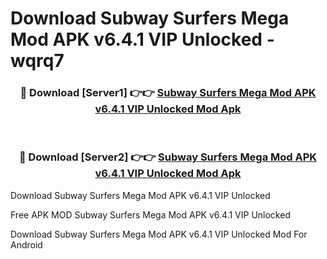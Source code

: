 # Download Subway Surfers Mega Mod APK v6.4.1 VIP Unlocked - wqrq7



<div align="center">
<h3>🔴 Download [Server1] 👉👉 <a href="https://momento.my/?title=Subway_Surfers_Mega_Mod_APK_v6.4.1_VIP_Unlocked">Subway Surfers Mega Mod APK v6.4.1 VIP Unlocked Mod Apk</a></h3><br>

<h3>🔴 Download [Server2] 👉👉 <a href="https://momento.my/?title=Subway_Surfers_Mega_Mod_APK_v6.4.1_VIP_Unlocked">Subway Surfers Mega Mod APK v6.4.1 VIP Unlocked Mod Apk</a></h3>
</div>



Download Subway Surfers Mega Mod APK v6.4.1 VIP Unlocked 

Free APK MOD Subway Surfers Mega Mod APK v6.4.1 VIP Unlocked 

Download Subway Surfers Mega Mod APK v6.4.1 VIP Unlocked Mod For Android

